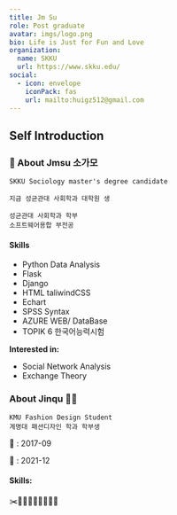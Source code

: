 ```yaml
---
title: Jm Su
role: Post graduate
avatar: imgs/logo.png
bio: Life is Just for Fun and Love
organization:
  name: SKKU
  url: https://www.skku.edu/
social:
  - icon: envelope
    iconPack: fas
    url: mailto:huigz512@gmail.com
---
```


## Self Introduction


### 🙇 About Jmsu 소가모


```
SKKU Sociology master's degree candidate

지금 성균관대 사회학과 대학원 생

성균관대 사회학과 학부
소프트웨어용합 부전공
```

#### Skills


- Python Data Analysis
- Flask
- Django
- HTML taliwindCSS
- Echart
- SPSS Syntax
- AZURE WEB/ DataBase 
- TOPIK 6 한국어능력시험

**Interested in:**

- Social Network Analysis
- Exchange Theory

### About Jinqu 🙇‍♀

```
KMU Fashion Design Student
계명대 패션디자인 학과 학부생
```

👫 : 2017-09

💑 : 2021-12

#### Skills:

✂️📍📏📐👚👕👖👔👗


